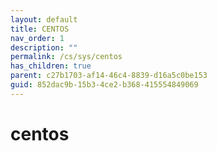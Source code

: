 ```yaml
---
layout: default
title: CENTOS
nav_order: 1
description: ""
permalink: /cs/sys/centos
has_children: true
parent: c27b1703-af14-46c4-8839-d16a5c0be153
guid: 852dac9b-15b3-4ce2-b368-415554849069
---
```


# centos
